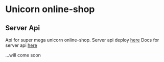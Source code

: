 # Unicorn online-shop

## Server Api
Api for super mega unicorn online-shop. 
Server api deploy [here](https://unicorn-shop-api.herokuapp.com/ "Server Api Home")
Docs for server api [here](https://unicorn-shop-api.herokuapp.com/apidocs/ "Server Api Docs")
 
...will come soon 
